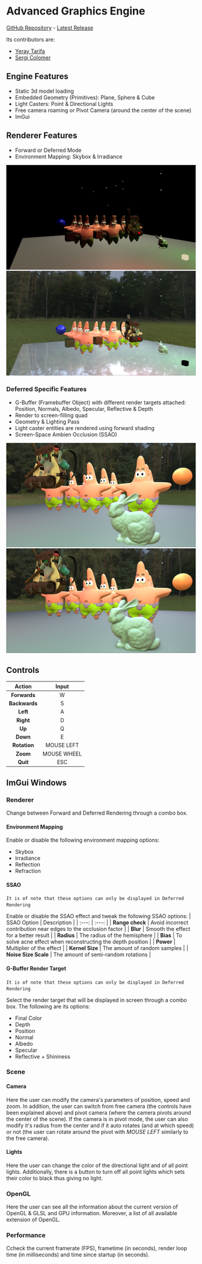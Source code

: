 # Advanced Graphics Engine
[GitHub Repository](https://github.com/yeraytm/Advanced-Graphics-Engine) - [Latest Release](https://github.com/yeraytm/Advanced-Graphics-Engine/releases)

Its contributors are:
- [Yeray Tarifa](https://github.com/yeraytm)
- [Sergi Colomer](https://github.com/Lladruc37)

## Engine Features
- Static 3d model loading
- Embedded Geometry (Primitives): Plane, Sphere & Cube
- Light Casters: Point & Directional Lights
- Free camera roaming or Pivot Camera (around the center of the scene)
- ImGui

## Renderer Features
- Forward or Deferred Mode
- Environment Mapping: Skybox & Irradiance

![alt text](Docs/EnvMapping_Off.png "Environment Mapping OFF")
![alt text](Docs/EnvMapping_On.png "Environment Mapping ON")

### Deferred Specific Features
- G-Buffer (Framebuffer Object) with different render targets attached: Position, Normals, Albedo, Specular, Reflective & Depth
- Render to screen-filling quad
- Geometry & Lighting Pass
- Light caster entities are rendered using forward shading
- Screen-Space Ambien Occlusion (SSAO)

![alt text](Docs/SSAO_Off.png "SSAO OFF")
![alt text](Docs/SSAO_On.png "SSAO ON")

## Controls

| Action | Input |
| :---: | :---: |
| **Forwards** | W |
| **Backwards** | S |
| **Left** | A |
| **Right** | D |
| **Up** | Q |
| **Down** | E |
| **Rotation** | MOUSE LEFT |
| **Zoom** | MOUSE WHEEL |
| **Quit** | ESC |

## ImGui Windows
### Renderer
Change between Forward and Deferred Rendering through a combo box.

#### Environment Mapping
Enable or disable the following environment mapping options:
- Skybox
- Irradiance
- Reflection
- Refraction

#### SSAO
`It is of note that these options can only be displayed in Deferred Rendering`

Enable or disable the SSAO effect and tweak the following SSAO options:
| SSAO Option | Description |
| :---: | :---: |
| **Range check** | Avoid incorrect contribution near edges to the occlusion factor |
| **Blur** | Smooth the effect for a better result |
| **Radius** | The radius of the hemisphere |
| **Bias** | To solve acne effect when reconstructing the depth position |
| **Power** | Multiplier of the effect |
| **Kernel Size** | The amount of random samples |
| **Noise Size Scale** | The amount of semi-random rotations |

#### G-Buffer Render Target
`It is of note that these options can only be displayed in Deferred Rendering`

Select the render target that will be displayed in screen through a combo box. The following are its options:
- Final Color
- Depth
- Position
- Normal
- Albedo
- Specular
- Reflective + Shininess

### Scene
#### Camera
Here the user can modify the camera's parameters of position, speed and zoom.
In addition, the user can switch from free camera (the controls have been explained above) and pivot camera (where the camera pivots around the center of the scene).
If the camera is in pivot mode, the user can also modify it's radius from the center and if it auto rotates (and at which speed) or not (the user can rotate around the pivot with _MOUSE LEFT_ similarly to the free camera).

#### Lights
Here the user can change the color of the directional light and of all point lights.
Additionally, there is a button to turn off all point lights which sets their color to black thus giving no light.

### OpenGL
Here the user can see all the information about the current version of OpenGL & GLSL and GPU information. Moreover, a list of all available extension of OpenGL.

### Performance
Ccheck the current framerate (FPS), frametime (in seconds), render loop time (in milliseconds) and time since startup (in seconds).
